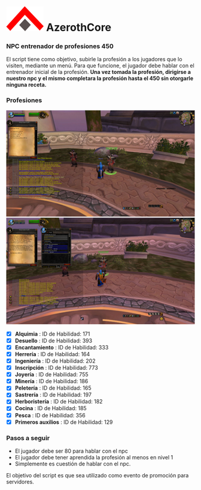 # ![logo](https://raw.githubusercontent.com/azerothcore/azerothcore.github.io/master/images/logo-github.png) AzerothCore

### NPC entrenador de profesiones 450

El script tiene como objetivo, subirle la profesión a los jugadores que lo visiten, mediante un menú. Para que funcione, el jugador debe hablar con el entrenador inicial de la profesión. **Una vez tomada la profesión, dirigirse a nuestro npc y el mismo completara la profesión hasta el 450 sin otorgarle ninguna receta.**

### Profesiones

![npc_profesiones_1](screenshots/npc_profesiones_1.jpg)
![npc_profesiones_2](screenshots/npc_profesiones_2.jpg)

- [x] **Alquimia** : ID de Habilidad: 171
- [x] **Desuello** : ID de Habilidad: 393
- [x] **Encantamiento** : ID de Habilidad: 333
- [x] **Herrería** : ID de Habilidad: 164
- [x] **Ingeniería** : ID de Habilidad: 202
- [x] **Inscripción** : ID de Habilidad: 773
- [x] **Joyería** : ID de Habilidad: 755
- [x] **Minería** : ID de Habilidad: 186
- [x] **Peletería** : ID de Habilidad: 165
- [x] **Sastrería** : ID de Habilidad: 197
- [x] **Herboristería** : ID de Habilidad: 182
- [x] **Cocina** : ID de Habilidad: 185
- [x] **Pesca** : ID de Habilidad: 356
- [x] **Primeros auxilios** : ID de Habilidad: 129

### Pasos a seguir
* El jugador debe ser 80 para hablar con el npc
* El jugador debe tener aprendida la profesión al menos en nivel 1
* Simplemente es cuestión de hablar con el npc.

El objetivo del script es que sea utilizado como evento de promoción para servidores.
